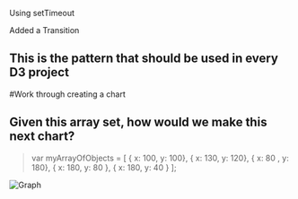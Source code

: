 Using setTimeout

Added a Transition

## This is the pattern that should be used in every D3 project

#Work through creating a chart
## Given this array set, how would we make this next chart?

> var myArrayOfObjects = [
        { x: 100, y: 100},
        { x: 130, y: 120},
        { x: 80 , y: 180},
        { x: 180, y: 80 },
        { x: 180, y: 40 }
      ];

![Graph](../code/snapshot67/graph.png "Logo Title Text 1")
